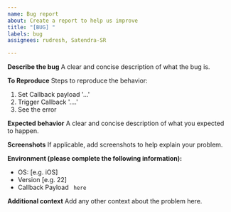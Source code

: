 ```yaml
---
name: Bug report
about: Create a report to help us improve
title: "[BUG] "
labels: bug
assignees: rudresh, Satendra-SR

---
```


**Describe the bug**
A clear and concise description of what the bug is.

**To Reproduce**
Steps to reproduce the behavior:
1. Set Callback payload '...'
2. Trigger Callback '....'
3. See the error

**Expected behavior**
A clear and concise description of what you expected to happen.

**Screenshots**
If applicable, add screenshots to help explain your problem.

**Environment (please complete the following information):**
 - OS: [e.g. iOS]
 - Version [e.g. 22]
 - Callback Payload ``` here```

**Additional context**
Add any other context about the problem here.
